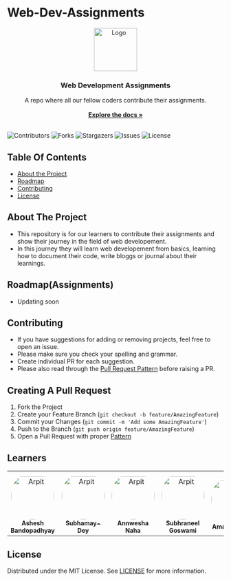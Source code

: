 # Web-Dev-Assignments<br/>
<p align="center">
  <a href="https://github.com/TreeBitsIO/Web-Dev-Assignments">
    <img src="images/TreeBitsIO-circle.png" alt="Logo" width="100" height="100">
  </a>

  <h3 align="center">Web Development Assignments</h3>

  <p align="center">
    A repo where all our fellow coders contribute their assignments.
    <br/>
    <br/>
    <a href="https://github.com/TreeBitsIO/Web-Dev-Assignments"><strong>Explore the docs »</strong></a>
    <br/>
    <br/>
  </p>
</p>

![Contributors](https://img.shields.io/github/contributors/TreeBitsIO/Web-Dev-Assignments?color=dark-green) ![Forks](https://img.shields.io/github/forks/TreeBitsIO/Web-Dev-Assignments?style=social) ![Stargazers](https://img.shields.io/github/stars/TreeBitsIO/Web-Dev-Assignments?style=social) ![Issues](https://img.shields.io/github/issues/TreeBitsIO/Web-Dev-Assignments) ![License](https://img.shields.io/github/license/TreeBitsIO/Web-Dev-Assignments) 

## Table Of Contents

* [About the Project](#about-the-project)
* [Roadmap](#roadmap)
* [Contributing](#contributing)
* [License](#license)

## About The Project

* This repository is for our learners to contribute their assignments and show their journey in the field of web developement.
* In this journey they will learn web developement from basics, learning how to document their code, write bloggs or journal about their learnings.


## Roadmap(Assignments)

* Updating soon

## Contributing

* If you have suggestions for adding or removing projects, feel free to open an issue.
* Please make sure you check your spelling and grammar.
* Create individual PR for each suggestion.
* Please also read through the [Pull Request Pattern](../../blob/main/PATTERN.md) before raising a PR.

## Creating A Pull Request

1. Fork the Project
2. Create your Feature Branch (`git checkout -b feature/AmazingFeature`)
3. Commit your Changes (`git commit -m 'Add some AmazingFeature'`)
4. Push to the Branch (`git push origin feature/AmazingFeature`)
5. Open a Pull Request with proper [Pattern](../../blob/main/PATTERN.md)

## Learners

<table>
<tr>
    <td align="center" style="word-wrap: break-word; width: 150.0; height: 150.0">
        <a href="https://github.com/benedicti0n">
            <img src=https://avatars.githubusercontent.com/u/113491469?v=4 width="100;"  style="border-radius:50%;align-items:center;justify-content:center;overflow:hidden;padding-top:10px" alt=Arpit Ghura/>
            <br />
            <sub style="font-size:14px"><b>Ashesh Bandopadhyay</b></sub>
        </a>
    </td>
    <td align="center" style="word-wrap: break-word; width: 150.0; height: 150.0">
        <a href="https://github.com/Subhamay-Dey">
            <img src=https://avatars.githubusercontent.com/u/146093669?v=4 width="100;"  style="border-radius:50%;align-items:center;justify-content:center;overflow:hidden;padding-top:10px" alt=Arpit Ghura/>
            <br />
            <sub style="font-size:14px"><b>Subhamay-Dey</b></sub>
        </a>
    </td>
    <td align="center" style="word-wrap: break-word; width: 150.0; height: 150.0">
        <a href="https://github.com/Annwesha10">
            <img src="https://avatars.githubusercontent.com/u/145202801?v=4" width="100;"  style="border-radius:50%;align-items:center;justify-content:center;overflow:hidden;padding-top:10px" alt=Arpit Ghura/>
            <br />
            <sub style="font-size:14px"><b>Annwesha Naha</b></sub>
        </a>
    </td>
    <td align="center" style="word-wrap: break-word; width: 150.0; height: 150.0">
        <a href="https://github.com/subhraneel2005">
            <img src=https://avatars.githubusercontent.com/u/142772840?s=400&u=79b5499153e586c699256bb150afab0e8203ddb8&v=4 width="100;"  style="border-radius:50%;align-items:center;justify-content:center;overflow:hidden;padding-top:10px" alt=Arpit Ghura/>
            <br />
            <sub style="font-size:14px"><b>Subhraneel Goswami</b></sub>
        </a>
    </td>
    <td align="center" style="word-wrap: break-word; width: 150.0; height: 150.0">
        <a href="https://github.com/AJais980">
            <img src=https://avatars.githubusercontent.com/u/84034062?v=4 width="100;"  style="border-radius:50%;align-items:center;justify-content:center;overflow:hidden;padding-top:10px" alt=Arpit Ghura/>
            <br />
            <sub style="font-size:14px"><b>Aman Jaiswal</b></sub>
      </a>
  </td>
  <td align="center" style="word-wrap: break-word; width: 150.0; height: 150.0">
        <a href="https://github.com/Rupam-Mondal">
            <img src=https://avatars.githubusercontent.com/u/126224914?v=4 width="100;"  style="border-radius:50%;align-items:center;justify-content:center;overflow:hidden;padding-top:10px" alt=Arpit Ghura/>
            <br />
            <sub style="font-size:14px"><b>Rupam Mondal</b></sub>
        </a>
    </td>
</tr>
</table>

## License

Distributed under the MIT License. See [LICENSE](https://github.com/TreeBitsIO/Web-Dev-Assignments/blob/main/LICENSE.md) for more information.
